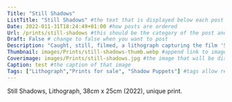 ```yaml
---
Title: "Still Shadows"
ListTitle: "Still Shadows" #the text that is displayed below each post on the list pages
Date: 2022-011-31T18:24:49+01:00 #how posts are ordered 
Url: /prints/still-shadows #this should be the category of the post and then the file name e.g. /print/printfilename
Draft: False # change to false when you want to post
Description: "Caught, still, filmed, a lithograph capturing the film 'Shadow Puppets' a collaboration between Juanita Santife, dancer and Marcus Pederson, Musician." #Description of the post
Thumbnail: images/Prints/still-shadows-thumb.webp #append link to image that will be shown on the list page
Coverimage: images/Prints/still-shadows.jpg #the image that will be displayed at the top of the post
Caption: test #the caption of that image
Tags: ["Lithograph","Prints for sale", "Shadow Puppets"] #tags allow related content to be grouped together, add more by adding a comma to the latest tag
---
```

Still Shadows, Lithograph, 38cm x 25cm (2022), unique print. 
